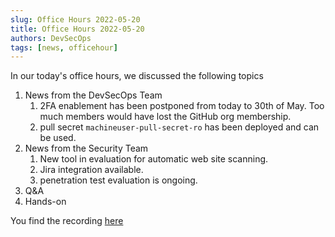 ```yaml
---
slug: Office Hours 2022-05-20
title: Office Hours 2022-05-20
authors: DevSecOps
tags: [news, officehour]
---
```


In our today's office hours, we discussed the following topics

1. News from the DevSecOps Team
    1. 2FA enablement has been postponed from today to 30th of May. Too much members would have lost the GitHub org membership.
    1. pull secret `machineuser-pull-secret-ro` has been deployed and can be used.
2. News from the Security Team
    1. New tool in evaluation for automatic web site scanning.
    1. Jira integration available.
    1. penetration test evaluation is ongoing.
3. Q&A
4. Hands-on

You find the
recording [here](https://bcgcatenax.sharepoint.com/:f:/r/sites/CommunitiesofPractises/Shared%20Documents/CX-CoP%20DevSecOps/Office_Hours_Regular_Recordings?csf=1&web=1&e=YezRwb)
